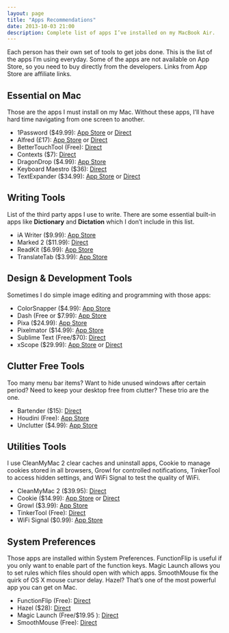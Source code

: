 ```yaml
---
layout: page
title: "Apps Recommendations"
date: 2013-10-03 21:00
description: Complete list of apps I’ve installed on my MacBook Air.
---
```

Each person has their own set of tools to get jobs done. This is the list of the apps I’m using everyday. Some of the apps are not available on App Store, so you need to buy directly from the developers. Links from App Store are affiliate links.

## Essential on Mac
Those are the apps I must install on my Mac. Without these apps, I’ll have hard time navigating from one screen to another.

- 1Password ($49.99): [App Store][1] or [Direct][2]
- Alfred (£17): [App Store][3] or [Direct][4]
- BetterTouchTool (Free): [Direct][5]
- Contexts ($7): [Direct](http://contextsformac.com/ "Contexts")
- DragonDrop ($4.99): [App Store][6]
- Keyboard Maestro ($36): [Direct][7]
- TextExpander ($34.99): [App Store][8] or [Direct][9]

[1]: https://itunes.apple.com/us/app/1password-password-manager/id443987910?mt=12&at=11ld6n "1Password"
[2]: https://agilebits.com/onepassword/mac "1Password for Mac - AgileBits"
[3]: https://itunes.apple.com/us/app/alfred/id405843582?mt=12&at=11ld6n "Mac App Store - Alfred - iTunes - Apple"
[4]: http://www.alfredapp.com/ "Alfred App - Productivity App for Mac OS X"
[5]: http://blog.boastr.net/ "Great Tools For Your Mac By Andreas Hegenberg ... - BetterTouchTool"
[6]: https://itunes.apple.com/us/app/dragondrop/id499148234?mt=12&at=11ld6n "DragonDrop"
[7]: http://www.keyboardmaestro.com/ "Keyboard Maestro 6.2: Work Faster with Macros for Mac OS X"
[8]: https://itunes.apple.com/us/app/textexpander-for-mac/id405274824?mt=12&at=11ld6n "TextExpander for Mac"
[9]: http://smilesoftware.com/TextExpander/index.html "TextExpander: Mac Typing Shortcut Utility Saves You Time - Smile"

## Writing Tools
List of the third party apps I use to write. There are some essential built-in apps like **Dictionary** and **Dictation** which I don’t include in this list.

- iA Writer ($9.99): [App Store][A1]
- Marked 2 ($11.99): [Direct][A2]
- ReadKit ($6.99): [App Store][A3]
- TranslateTab ($3.99): [App Store][A4]

[A1]: https://itunes.apple.com/us/app/ia-writer/id439623248?mt=12&at=11ld6n "iA Writer for Mac"
[A2]: http://marked2app.com "Marked 2 - Smarter tools for smarter writers"
[A3]: https://itunes.apple.com/us/app/readkit/id588726889?mt=12&at=11ld6n "Mac App Store - ReadKit - iTunes - Apple"
[A4]: https://itunes.apple.com/us/app/translate-tab/id458887729?mt=12&at=11ld6n "Mac App Store - Translate Tab - iTunes - Apple"

## Design & Development Tools
Sometimes I do simple image editing and programming with those apps:

- ColorSnapper ($4.99): [App Store][B1]
- Dash (Free or $7.99): [App Store][B2]
- Pixa ($24.99): [App Store][B3]
- Pixelmator ($14.99): [App Store][B4]
- Sublime Text (Free/$70): [Direct][B7]
- xScope ($29.99): [App Store][B5] or [Direct][B6]


[B1]: https://itunes.apple.com/us/app/colorsnapper/id418176775?mt=12&at=11ld6n "Mac App Store - ColorSnapper - iTunes - Apple"
[B2]: https://itunes.apple.com/us/app/dash-docs-snippets/id458034879?mt=12&at=11ld6n "Mac App Store - Dash (Docs &amp; Snippets) - iTunes - Apple"
[B3]: https://itunes.apple.com/us/app/pixa/id527618971?mt=12&at=11ld6n "Mac App Store - Pixa - iTunes - Apple"
[B4]: https://itunes.apple.com/us/app/pixelmator/id407963104?mt=12&at=11ld6n "Mac App Store - Pixelmator - iTunes - Apple"
[B5]: https://itunes.apple.com/us/app/xscope/id447661441?mt=12&at=11ld6n "Mac App Store - xScope - iTunes - Apple"
[B6]: http://xscopeapp.com "xScope"
[B7]: http://www.sublimetext.com/ "Sublime Text: The text editor you&#39;ll fall in love with"

## Clutter Free Tools
Too many menu bar items? Want to hide unused windows after certain period? Need to keep your desktop free from clutter?  These trio are the one.

- Bartender ($15): [Direct][C1]
- Houdini (Free): [App Store][C2]
- Unclutter ($4.99): [App Store][C3]

[C1]: http://www.macbartender.com/ "Bartender | Mac Menu Bar Item Control"
[C2]: https://itunes.apple.com/us/app/houdini/id492081694?mt=12&at=11ld6n "Houdini"
[C3]: https://itunes.apple.com/us/app/unclutter/id577085396?mt=12&at=11ld6n "Mac App Store - Unclutter - iTunes - Apple"

## Utilities Tools
I use CleanMyMac 2 clear caches and uninstall apps, Cookie to manage cookies stored in all browsers, Growl for controlled notifications, TinkerTool to access hidden settings, and WiFi Signal to test the quality of WiFi.

- CleanMyMac 2 ($39.95): [Direct][D1]
- Cookie ($14.99): [App Store][D2] or [Direct][D3]
- Growl ($3.99): [App Store][D4]
- TinkerTool (Free): [Direct][D5]
- WiFi Signal ($0.99): [App Store][D6]

[D1]: http://macpaw.com/cleanmymac "CleanMyMac 2: The Best Clean Up Mac App. Clean My Mac for Free ..."
[D2]: https://itunes.apple.com/us/app/cookie/id415585910?mt=12&at=11ld6n "Mac App Store - Cookie - iTunes - Apple"
[D3]: http://www.sweetpproductions.com/ "SweetP Productions"
[D4]: https://itunes.apple.com/us/app/growl/id467939042?mt=12&at=11ld6n "Mac App Store - Growl - iTunes - Apple"
[D5]: http://www.bresink.com/osx/TinkerTool.html "TinkerTool: Description - Marcel Bresink Software-Systeme"
[D6]: https://itunes.apple.com/us/app/wifi-signal/id525912054?l=en&mt=12&at=11ld6n "Mac App Store - WiFi Signal - iTunes - Apple"

## System Preferences
Those apps are installed within System Preferences. FunctionFlip is useful if you only want to enable part of the function keys. Magic Launch allows you to set rules which files should open with which apps. SmoothMouse fix the quirk of OS X mouse cursor delay. Hazel? That’s one of the most powerful app you can get on Mac.

- FunctionFlip (Free): [Direct][2775-001]
- Hazel ($28): [Direct][2775-002]
- Magic Launch (Free/$19.95 ): [Direct][2775-003]
- SmoothMouse (Free): [Direct][2775-004]

[2775-001]: http://kevingessner.com/software/functionflip/ "FunctionFlip - Software - Kevin Gessner"
[2775-002]: http://www.noodlesoft.com/hazel.php "Noodlesoft | Hazel"
[2775-003]: http://www.metakine.com/products/magiclaunch/ "Metakine - Magic Launch"
[2775-004]: http://smoothmouse.com/ "SmoothMouse for OS X"